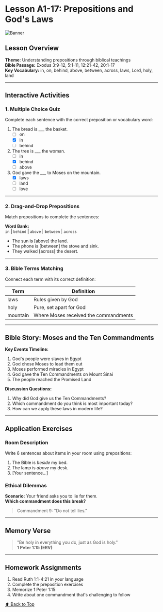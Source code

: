 # Lesson A1-17: Prepositions and God's Laws

![Banner](https://via.placeholder.com/800x200.png?text=Prepositions+and+God's+Laws)

## Lesson Overview
**Theme:** Understanding prepositions through biblical teachings  
**Bible Passage:** Exodus 3:9-12, 5:1-11, 12:21-42, 20:1-17  
**Key Vocabulary:** in, on, behind, above, between, across, laws, Lord, holy, land  

---

## Interactive Activities

### 1. Multiple Choice Quiz
Complete each sentence with the correct preposition or vocabulary word:

1. The bread is ___ the basket.  
   - [ ] on  
   - [x] in  
   - [ ] behind  

2. The tree is ___ the woman.  
   - [ ] in  
   - [x] behind  
   - [ ] above  

3. God gave the ___ to Moses on the mountain.  
   - [x] laws  
   - [ ] land  
   - [ ] love  

---

### 2. Drag-and-Drop Prepositions
Match prepositions to complete the sentences:

**Word Bank:**  
`in` | `behind` | `above` | `between` | `across`

- The sun is [above] the land.  
- The phone is [between] the stove and sink.  
- They walked [across] the desert.  

---

### 3. Bible Terms Matching
Connect each term with its correct definition:

| Term      | Definition                          |
|-----------|-------------------------------------|
| laws      | Rules given by God                  |
| holy      | Pure, set apart for God            |
| mountain  | Where Moses received the commandments |

---

## Bible Story: Moses and the Ten Commandments

**Key Events Timeline:**
1. God's people were slaves in Egypt
2. God chose Moses to lead them out
3. Moses performed miracles in Egypt
4. God gave the Ten Commandments on Mount Sinai
5. The people reached the Promised Land

**Discussion Questions:**
1. Why did God give us the Ten Commandments?
2. Which commandment do you think is most important today?
3. How can we apply these laws in modern life?

---

## Application Exercises

### Room Description
Write 6 sentences about items in your room using prepositions:

1. The Bible is _beside_ my bed.
2. The lamp is _above_ my desk.
3. [Your sentence...]

### Ethical Dilemmas
**Scenario:** Your friend asks you to lie for them.  
**Which commandment does this break?**  
> Commandment 9: "Do not tell lies."

---

## Memory Verse

> "Be holy in everything you do, just as God is holy."  
> **1 Peter 1:15 (ERV)**

---

## Homework Assignments

1. Read Ruth 1:1-4:21 in your language
2. Complete the preposition exercises
3. Memorize 1 Peter 1:15
4. Write about one commandment that's challenging to follow

[⬆ Back to Top](#lesson-a1-17-prepositions-and-gods-laws)
